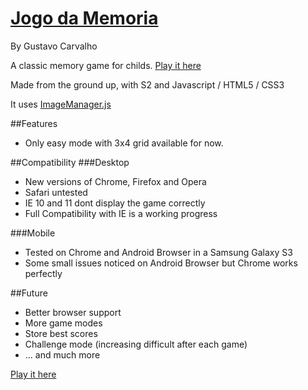 [Jogo da Memoria](http://gh.gustavocarvalho.eti.br/memory-game)
===================

By Gustavo Carvalho

A classic memory game for childs. [Play it here](http://gh.gustavocarvalho.eti.br/memory-game)

Made from the ground up, with S2 and Javascript / HTML5 / CSS3

It uses [ImageManager.js](http://gfcarvalho.github.io/ImageManager.js)

##Features
- Only easy mode with 3x4 grid available for now.

##Compatibility
###Desktop
- New versions of Chrome, Firefox and Opera
- Safari untested
- IE 10 and 11 dont display the game correctly
- Full Compatibility with IE is a working progress

###Mobile
- Tested on Chrome and Android Browser in a Samsung Galaxy S3
- Some small issues noticed on Android Browser but Chrome works perfectly

##Future
- Better browser support
- More game modes
- Store best scores
- Challenge mode (increasing difficult after each game)
- ... and much more


[Play it here](http://gh.gustavocarvalho.eti.br/memory-game)

